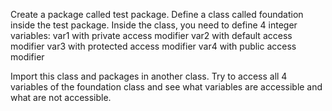  Create a package called test package.
Define a class called foundation inside the test package.
Inside the class, you need to define 4 integer variables:
var1 with private access modifier
var2 with default access modifier
var3 with protected access modifier
var4 with public access modifier

Import this class and packages in another class. 
Try to access all 4 variables of the foundation class and see what variables are accessible and what are not accessible.
